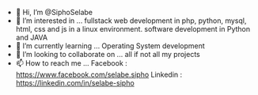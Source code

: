 - 👋 Hi, I’m @SiphoSelabe
- 👀 I’m interested in ...
fullstack web development in php, python, mysql, html, css and js in a linux environment.
software development in Python and JAVA
- 🌱 I’m currently learning ...
Operating System development
- 💞️ I’m looking to collaborate on ...
all if not all my projects
- 📫 How to reach me ...
Facebook : https://www.facebook.com/selabe.sipho
Linkedin : https://linkedin.com/in/selabe-sipho
<!---
SiphoSelabe/SiphoSelabe is a ✨ special ✨ repository because its `README.md` (this file) appears on your GitHub profile.
You can click the Preview link to take a look at your changes.
--->
